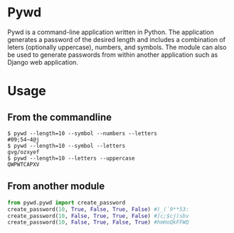 Pywd
=====
Pywd is a command-line application written in Python. The application generates a password of the desired length and includes a combination of leters (optionally uppercase), numbers, and symbols. The module can also be used to generate passwords from within another application such as Django web application.

Usage
======
From the commandline
-------
```shell
$ pywd --length=10 --symbol --numbers --letters 
#09;54~4@j
$ pywd --length=10 --symbol --letters 
gvg/ozxyef
$ pywd --length=10 --letters --uppercase 
QWPWTCAPXV 
```
From another module
-------
```python
from pywd.pywd import create_password
create_password(10, True, False, True, False) #)_(`9**53:
create_password(10, False, True, True, False) #]c;$cj)sbv 
create_password(10, False, True, False, True) #hmHoQkFFWQ
```
